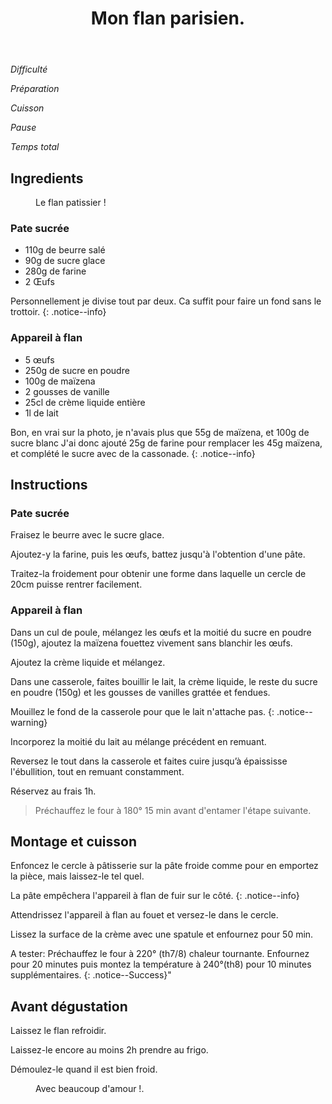 ﻿---
title: "Mon flan parisien."
excerpt: "Le traditionnel flan parisien."
category: Patisserie
classes: wide
comments: true
tags: 
  - Patisserie
  - Flan
---

<i class="fas fa-signal"> Difficulté </i>

<i class="fas fa-balance-scale-left"> Préparation </i>

<i class="fas fa-burn"> Cuisson </i>

<i class="fas fa-pause"> Pause </i>

<i class="fas fa-stopwatch"> Temps total </i>

## Ingredients

<figure style="width: 300px" class="align-right">
  <img src="{{ site.url }}{{ site.baseurl }}/assets/images/flan-patissier.webp" alt="">
  <figcaption>Le flan patissier !</figcaption>
</figure> 


### Pate sucrée

* 110g de beurre salé
* 90g de sucre glace
* 280g de farine
* 2 Œufs

Personnellement je divise tout par deux. Ca suffit pour faire un fond sans le trottoir.
{: .notice--info}

### Appareil à flan

* 5 œufs
* 250g de sucre en poudre
* 100g de maïzena
* 2 gousses de vanille
* 25cl de crème liquide entière
* 1l de lait

Bon, en vrai sur la photo, je n'avais plus que 55g de maïzena, et 100g de sucre blanc
J'ai donc ajouté 25g de farine pour remplacer les 45g maïzena, et complété le sucre avec de la cassonade.
{: .notice--info}

## Instructions

### Pate sucrée

Fraisez le beurre avec le sucre glace.

Ajoutez-y la farine, puis les œufs, battez jusqu'à l'obtention d'une pâte.

Traitez-la froidement pour obtenir une forme dans laquelle un cercle de 20cm puisse rentrer facilement.

### Appareil à flan

Dans un cul de poule, mélangez les œufs et la moitié du sucre en poudre (150g), ajoutez la maïzena fouettez vivement sans blanchir les œufs. 

Ajoutez la crème liquide et mélangez.

Dans une casserole, faites bouillir le lait, la crème liquide, le reste du sucre en poudre (150g) et les gousses de vanilles grattée et fendues.

Mouillez le fond de la casserole pour que le lait n'attache pas.
{: .notice--warning}

Incorporez la moitié du lait au mélange précédent en remuant.

Reversez le tout dans la casserole et faites cuire jusqu’à épaississe l'ébullition, tout en remuant constamment.

Réservez au frais 1h.

> Préchauffez le four à 180° 15 min avant d'entamer l'étape suivante.

## Montage et cuisson

Enfoncez le cercle à pâtisserie sur la pâte froide comme pour en emportez la pièce, mais laissez-le tel quel.

La pâte empêchera l'appareil à flan de fuir sur le côté.
{: .notice--info}

Attendrissez l'appareil à flan au fouet et versez-le dans le cercle.

Lissez la surface de la crème avec une spatule et enfournez pour 50 min.

A tester:
Préchauffez le four à 220° (th7/8) chaleur tournante.
Enfournez pour 20 minutes puis montez la température à 240°(th8) pour 10 minutes supplémentaires.
{: .notice--Success}"

## Avant dégustation

Laissez le flan refroidir.

Laissez-le encore au moins 2h prendre au frigo.

Démoulez-le quand il est bien froid.

<figure style="width: 400px" class="align-center">
  <img src="{{ site.url }}{{ site.baseurl }}/assets/images/Coeur-vanille.webp" alt="">
  <figcaption>Avec beaucoup d'amour !.</figcaption>
</figure> 

